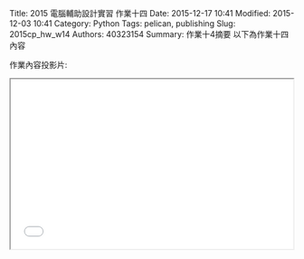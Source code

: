 Title: 2015 電腦輔助設計實習 作業十四
Date: 2015-12-17 10:41
Modified: 2015-12-03 10:41
Category: Python
Tags: pelican, publishing
Slug: 2015cp_hw_w14
Authors: 40323154
Summary: 作業十4摘要
以下為作業十四內容

作業內容投影片:

<iframe src=" 40323154_cp_w14_p.html" width="500" height="300"></iframe>


